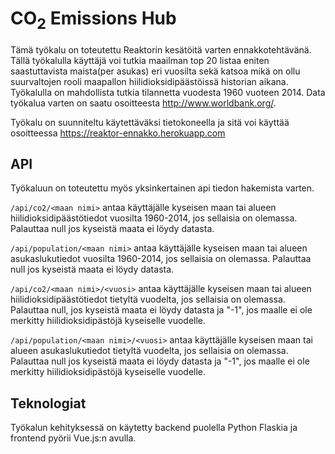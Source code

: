 # CO<sub>2</sub> Emissions Hub

Tämä työkalu on toteutettu Reaktorin kesätöitä varten ennakkotehtävänä. Tällä työkalulla käyttäjä voi tutkia maailman top 20 listaa eniten saastuttavista maista(per asukas) eri vuosilta sekä katsoa mikä on ollu suurvaltojen rooli maapallon hiilidioksidipäästöissä historian aikana. Työkalulla on mahdollista tutkia tilannetta vuodesta 1960 vuoteen 2014. Data työkalua varten on saatu osoitteesta http://www.worldbank.org/.

Työkalu on suunniteltu käytettäväksi tietokoneella ja sitä voi käyttää osoitteessa https://reaktor-ennakko.herokuapp.com

## API

Työkaluun on toteutettu myös yksinkertainen api tiedon hakemista varten.

`/api/co2/<maan nimi>` antaa käyttäjälle kyseisen maan tai alueen hiilidioksidipäästötiedot vuosilta 1960-2014, jos sellaisia on olemassa. Palauttaa null jos kyseistä maata ei löydy datasta.

`/api/population/<maan nimi>` antaa käyttäjälle kyseisen maan tai alueen asukaslukutiedot vuosilta 1960-2014, jos sellaisia on olemassa. Palauttaa null jos kyseistä maata ei löydy datasta.

`/api/co2/<maan nimi>/<vuosi>` antaa käyttäjälle kyseisen maan tai alueen hiilidioksidipäästötiedot tietyltä vuodelta, jos sellaisia on olemassa. Palauttaa null, jos kyseistä maata ei löydy datasta ja "-1", jos maalle ei ole merkitty hiilidioksidipästöjä kyseiselle vuodelle.

`/api/population/<maan nimi>/<vuosi>` antaa käyttäjälle kyseisen maan tai alueen asukaslukutiedot tietyltä vuodelta, jos sellaisia on olemassa. Palauttaa null jos kyseistä maata ei löydy datasta ja "-1", jos maalle ei ole merkitty hiilidioksidipästöjä kyseiselle vuodelle.

## Teknologiat

Työkalun kehityksessä on käytetty backend puolella Python Flaskia ja frontend pyörii Vue.js:n avulla.
